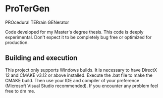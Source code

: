 # ProTerGen

PROcedural TERrain GENerator

Code developed for my Master's degree thesis. This code is deeply experimental. Don't expect it to be completely bug free or optimized for production.

## Building and execution

This project only supports Windows builds. It is necessary to have DirectX 12 and CMAKE v3.12 or above installed. Execute the .bat file to make the CMAKE build. Then use your IDE and compiler of your preference (Microsoft Visual Studio recommended). If you encounter any problem feel free to dm me.
